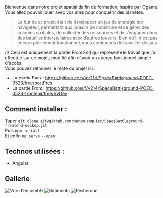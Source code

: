 Bienvenue dans notre projet spatial de fin de formation, inspiré par Ogame. Vous allez pouvoir jouer avec vos amis pour conquérir des planètes.

>Le but de ce projet était de développer un jeu de stratégie sur navigateur, permettant aux joueurs de construire et de gérer des colonies spatiales, de collecter des ressources et de s’engager dans des batailles interstellaires avec d’autres joueurs.
>Bien qu'il n'est pas encore pleinement fonctionnel, nous continuons de travailler dessus.

/!\ Ceci est uniquement la partie Front End qui représente le travail que j'ai effectué sur ce projet, modifié afin d'avoir un aperçu fonctionnel simple d'accès.  
Vous pouvez retrouver le reste du projet ici :  
- La partie Back : https://github.com/Vv214/SpaceBattleground-POEC-0523/tree/postPres  
- La partie Front : https://github.com/Vv214/SpaceBattleground-POEC-0523-frontend/tree/VvDev  

## Comment installer : 

Taper `git clone git@github.com:MarcoHanquier/SpaceBattleground-frontend-mockup.git`  
Puis `npm install`  
Et enfin `ng serve --open`

## Technos utilisées : 
- Angular


## Gallerie
![Vue d'ensemble](https://i.imgur.com/y4Ouy4l.png)
![Bâtiments](https://i.imgur.com/UEnHtnT.png)
![Recherche](https://i.imgur.com/HBsJKVM.png)
